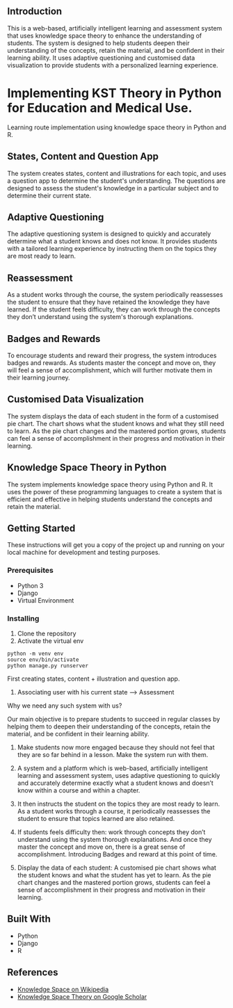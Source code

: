 


## Introduction

This is a web-based, artificially intelligent learning and assessment system that uses knowledge space theory to enhance the understanding of students. The system is designed to help students deepen their understanding of the concepts, retain the material, and be confident in their learning ability. It uses adaptive questioning and customised data visualization to provide students with a personalized learning experience.

# Implementing KST Theory in Python for Education and Medical Use. 
Learning route implementation using knowledge space theory in Python and R.




## States, Content and Question App

The system creates states, content and illustrations for each topic, and uses a question app to determine the student's understanding. The questions are designed to assess the student's knowledge in a particular subject and to determine their current state.

## Adaptive Questioning

The adaptive questioning system is designed to quickly and accurately determine what a student knows and does not know. It provides students with a tailored learning experience by instructing them on the topics they are most ready to learn.

## Reassessment

As a student works through the course, the system periodically reassesses the student to ensure that they have retained the knowledge they have learned. If the student feels difficulty, they can work through the concepts they don’t understand using the system's thorough explanations.

## Badges and Rewards

To encourage students and reward their progress, the system introduces badges and rewards. As students master the concept and move on, they will feel a sense of accomplishment, which will further motivate them in their learning journey.

## Customised Data Visualization

The system displays the data of each student in the form of a customised pie chart. The chart shows what the student knows and what they still need to learn. As the pie chart changes and the mastered portion grows, students can feel a sense of accomplishment in their progress and motivation in their learning.

## Knowledge Space Theory in Python

The system implements knowledge space theory using Python and R. It uses the power of these programming languages to create a system that is efficient and effective in helping students understand the concepts and retain the material.

## Getting Started

These instructions will get you a copy of the project up and running on your local machine for development and testing purposes.

### Prerequisites

- Python 3
- Django
- Virtual Environment

### Installing

1. Clone the repository
2. Activate the virtual env
```
python -m venv env
source env/bin/activate
python manage.py runserver
```




First creating states, content + illustration and question app.
1. Associating user with his current state --> Assessment


Why we need any such system with us?

Our main objective is to prepare students to succeed in regular classes by helping them to deepen their understanding of the concepts, retain the material, and be confident in their learning ability.

1. Make students now more engaged because they should not feel that they are so far behind in a lesson. Make the system run with them.

3. A system and a platform which is web-based, artificially intelligent learning and
assessment system, uses adaptive questioning to quickly and accurately determine exactly what a student knows and doesn’t know within a course and within a chapter.

3. It then instructs the student on the topics they are most ready to learn. As a student works through a course, it periodically reassesses the student to ensure that topics learned are also retained.

4. If students feels difficulty then:  work through concepts they don’t understand using the system thorough explanations. And once they master the concept and move on, there is a great sense of accomplishment. Introducing Badges and reward at this point of time.

5. Display the data of each student:  A customised pie chart shows what the student knows and what the student has yet to learn. As the pie chart changes and the mastered portion grows, students can feel a sense of accomplishment in their progress and motivation in their learning.

## Built With

- Python
- Django
- R

## References

- [Knowledge Space on Wikipedia](https://en.wikipedia.org/wiki/Knowledge_space)
- [Knowledge Space Theory on Google Scholar](https://scholar.google.co.in/scholar_url?url=https://books.google.co.in/books%3Fhl%3Den%26lr%3D%26id%3D4Nt4AgAAQBAJ%26oi%3Dfnd%26pg%3DPP1%26dq%3Dknowledge%2Bspace%2Btheory%26ots%3DFCmCk6Rw2_%26sig%3DEYMGgp1zbs_Fn2aOMCWryhplcQg&hl=en&sa=X&ei=D13XY_mbJ46yyATh1LvICQ&scisig=AAGBfm19wub3jDcHxGSpowgAxad9lCrQEw&oi=scholarr)

